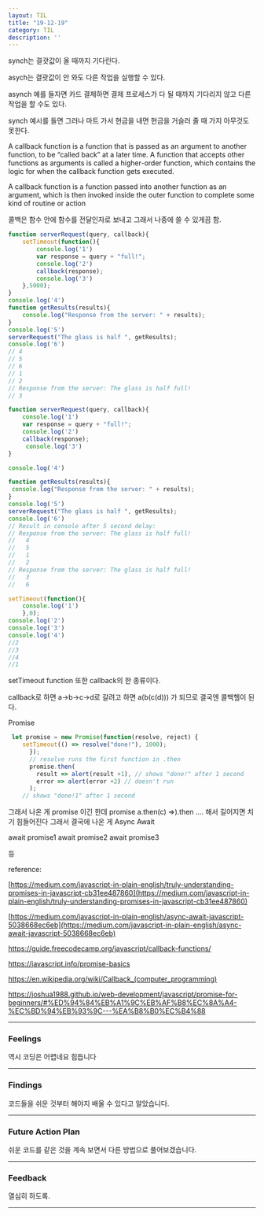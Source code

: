 ```yaml
---
layout: TIL
title: "19-12-19"
category: TIL
description: ''
---
```



synch는 결괏값이 올 때까지 기다린다.

asych는 결괏값이 안 와도 다른 작업을 실행할 수 있다.

asynch 예를 들자면 카드 결제하면 결제 프로세스가 다 될 때까지 기다리지 않고 다른 작업을 할 수도 있다.

synch 예시를 들면 그러나 마트 가서 현금을 내면 현금을 거슬러 줄 때 가지 아무것도 못한다.

A callback function is a function that is passed as an argument to another function, to be “called back” at a later time. A function that accepts other functions as arguments is called a higher-order function, which contains the logic for when the callback function gets executed.

A callback function is a function passed into another function as an argument, which is then invoked inside the outer function to complete some kind of routine or action

콜백은 함수 안에 함수를 전달인자로 보내고 그래서 나중에 쓸 수 있게끔 함.

``` javascript
function serverRequest(query, callback){
    setTimeout(function(){
        console.log('1')
        var response = query + "full!";
        console.log('2')
        callback(response);
        console.log('3')
    },5000);
}
console.log('4')
function getResults(results){
    console.log("Response from the server: " + results);
}
console.log('5')
serverRequest("The glass is half ", getResults);
console.log('6')
// 4
// 5
// 6
// 1
// 2
// Response from the server: The glass is half full!
// 3

function serverRequest(query, callback){
    console.log('1')
    var response = query + "full!";
    console.log('2')
    callback(response);
     console.log('3')
}

console.log('4')

function getResults(results){
 console.log("Response from the server: " + results);
}
console.log('5')
serverRequest("The glass is half ", getResults);
console.log('6')
// Result in console after 5 second delay:
// Response from the server: The glass is half full!
//   4
//   5
//   1
//   2
// Response from the server: The glass is half full!
//   3
//   6

setTimeout(function(){
    console.log('1')
    },0);
console.log('2')
console.log('3')
console.log('4')
//2
//3
//4
//1
```

setTimeout function 또한 callback의 한 종류이다.

callback로 하면 a->b->c->d로 갈려고 하면 
a(b(c(d))) 가 되므로 결국엔 콜백헬이 된다.

Promise
``` javascript
 let promise = new Promise(function(resolve, reject) {
    setTimeout(() => resolve("done!"), 1000);
      });
      // resolve runs the first function in .then
      promise.then(
        result => alert(result +1), // shows "done!" after 1 second
        error => alert(error +2) // doesn't run
      );
    // shows "done!1" after 1 second
```

그래서 나온 게 promise 이긴 한데 
promise a.then(c) =>).then .... 해서 길어지면 치기 힘들어진다 그래서 결국에 나온 게 Async Await

await promise1
await promise2
await promise3

등

reference:

[https://medium.com/javascript-in-plain-english/truly-understanding-promises-in-javascript-cb31ee487860](https://medium.com/javascript-in-plain-english/truly-understanding-promises-in-javascript-cb31ee487860)

[https://medium.com/javascript-in-plain-english/async-await-javascript-5038668ec6eb](https://medium.com/javascript-in-plain-english/async-await-javascript-5038668ec6eb)

<https://guide.freecodecamp.org/javascript/callback-functions/>

<https://javascript.info/promise-basics>

<https://en.wikipedia.org/wiki/Callback_(computer_programming)>

<https://joshua1988.github.io/web-development/javascript/promise-for-beginners/#%ED%94%84%EB%A1%9C%EB%AF%B8%EC%8A%A4-%EC%BD%94%EB%93%9C---%EA%B8%B0%EC%B4%88>

---

### Feelings

역시 코딩은 어렵네요 힘듭니다

---

### Findings

코드들을 쉬운 것부터 해야지 배울 수 있다고 알았습니다.

---

### Future Action Plan

쉬운 코드를 같은 것을 계속 보면서 다른 방법으로 풀어보겠습니다.

---

### Feedback

열심히 하도록.

---
